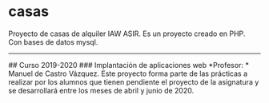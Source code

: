 # casas
Proyecto de casas de alquiler IAW ASIR.
Es un proyecto creado en PHP.
Con bases de datos mysql.
<hr>
## Curso 2019-2020
### Implantación de aplicaciones web
*Profesor: * Manuel de Castro Vázquez.
Este proyecto forma parte de las prácticas a realizar por los alumnos que tienen pendiente el proyecto de la asignatura y se desarrollará entre los meses de abril y junio de 2020.

